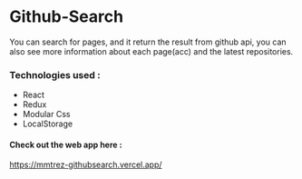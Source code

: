 # Github-Search
You can search for pages, and it return the result from github api, you can also see more information about each page(acc) and the latest repositories.
### Technologies used :
- React
- Redux
- Modular Css
- LocalStorage

#### Check out the web app here :
https://mmtrez-githubsearch.vercel.app/
